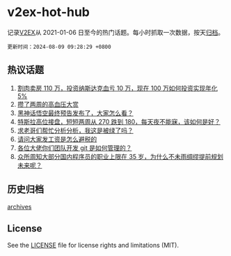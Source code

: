 # v2ex-hot-hub

 记录[V2EX](https://www.v2ex.com/)从 2021-01-06 日至今的热门话题。每小时抓取一次数据，按天[归档](archives)。

`更新时间：2024-08-09 09:28:29 +0800`

## 热议话题

1. [割肉卖房 110 万，投资纳斯达克血亏 10 万，现在 100 万如何投资实现年化 5%](https://www.v2ex.com/t/1063430)
1. [攒了两周的高血压大赏](https://www.v2ex.com/t/1063496)
1. [黑神话悟空最终预告发布了，大家怎么看？](https://www.v2ex.com/t/1063411)
1. [特斯拉高位接盘，短短两周从 270 跌到 180，每天夜不能寐，该如何是好？](https://www.v2ex.com/t/1063509)
1. [求老哥们帮忙分析分析，我这是被绿了吗？](https://www.v2ex.com/t/1063650)
1. [请问大家发工资是怎么避税的](https://www.v2ex.com/t/1063465)
1. [各位大佬你们团队开发 git 是如何管理的？](https://www.v2ex.com/t/1063393)
1. [众所周知大部分国内程序员的职业上限在 35 岁，为什么不未雨绸缪提前规划未来呢？](https://www.v2ex.com/t/1063458)

## 历史归档

[archives](archives)

## License

See the [LICENSE](LICENSE) file for license rights and limitations (MIT).
